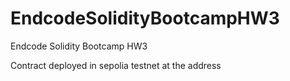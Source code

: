 # EndcodeSolidityBootcampHW3
Endcode Solidity Bootcamp HW3

Contract deployed in sepolia testnet at the address 
